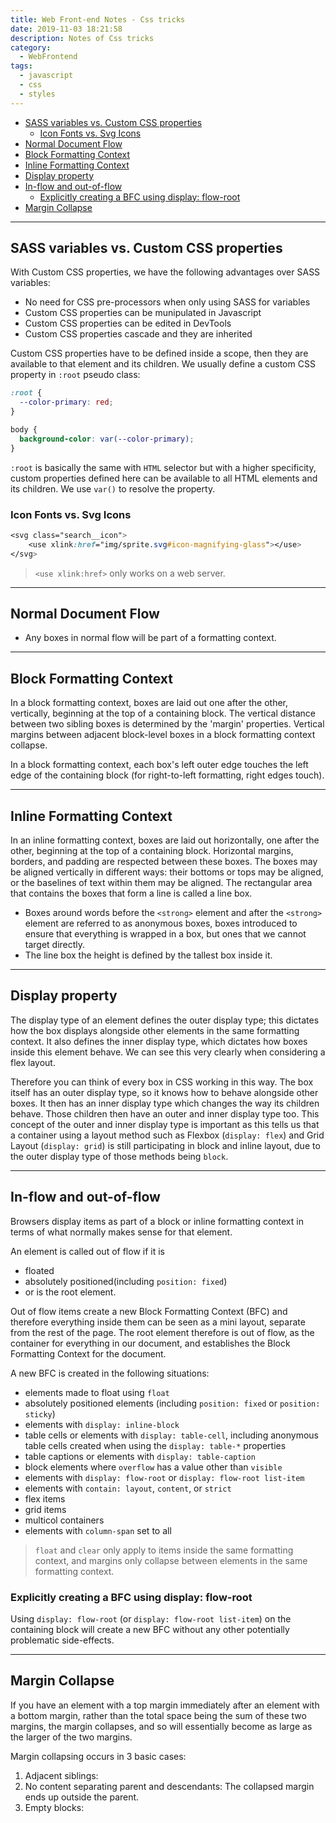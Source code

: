 ```yaml
---
title: Web Front-end Notes - Css tricks
date: 2019-11-03 18:21:58
description: Notes of Css tricks
category:
  - WebFrontend
tags:
  - javascript
  - css
  - styles
---
```


- [SASS variables vs. Custom CSS properties](#sass-variables-vs-custom-css-properties)
  - [Icon Fonts vs. Svg Icons](#icon-fonts-vs-svg-icons)
- [Normal Document Flow](#normal-document-flow)
- [Block Formatting Context](#block-formatting-context)
- [Inline Formatting Context](#inline-formatting-context)
- [Display property](#display-property)
- [In-flow and out-of-flow](#in-flow-and-out-of-flow)
  - [Explicitly creating a BFC using display: flow-root](#explicitly-creating-a-bfc-using-display-flow-root)
- [Margin Collapse](#margin-collapse)

---

## SASS variables vs. Custom CSS properties

With Custom CSS properties, we have the following advantages over SASS variables:

- No need for CSS pre-processors when only using SASS for variables
- Custom CSS properties can be munipulated in Javascript
- Custom CSS properties can be edited in DevTools
- Custom CSS properties cascade and they are inherited

Custom CSS properties have to be defined inside a scope, then they are available to that element and its children. We usually define a custom CSS property in `:root` pseudo class:

```css
:root {
  --color-primary: red;
}

body {
  background-color: var(--color-primary);
}
```

`:root` is basically the same with `HTML` selector but with a higher specificity, custom properties defined here can be available to all HTML elements and its children. We use `var()` to resolve the property.

### Icon Fonts vs. Svg Icons

```css
<svg class="search__icon">
    <use xlink:href="img/sprite.svg#icon-magnifying-glass"></use>
</svg>
```

> `<use xlink:href>` only works on a web server.

---

## Normal Document Flow

- Any boxes in normal flow will be part of a formatting context.

---

## Block Formatting Context

In a block formatting context, boxes are laid out one after the other, vertically, beginning at the top of a containing block. The vertical distance between two sibling boxes is determined by the 'margin' properties. Vertical margins between adjacent block-level boxes in a block formatting context collapse.

In a block formatting context, each box's left outer edge touches the left edge of the containing block (for right-to-left formatting, right edges touch).

---

## Inline Formatting Context

In an inline formatting context, boxes are laid out horizontally, one after the other, beginning at the top of a containing block. Horizontal margins, borders, and padding are respected between these boxes. The boxes may be aligned vertically in different ways: their bottoms or tops may be aligned, or the baselines of text within them may be aligned. The rectangular area that contains the boxes that form a line is called a line box.

- Boxes around words before the `<strong>` element and after the `<strong>` element are referred to as anonymous boxes, boxes introduced to ensure that everything is wrapped in a box, but ones that we cannot target directly.
- The line box the height is defined by the tallest box inside it.

---

## Display property

The display type of an element defines the outer display type; this dictates how the box displays alongside other elements in the same formatting context. It also defines the inner display type, which dictates how boxes inside this element behave. We can see this very clearly when considering a flex layout.

Therefore you can think of every box in CSS working in this way. The box itself has an outer display type, so it knows how to behave alongside other boxes. It then has an inner display type which changes the way its children behave. Those children then have an outer and inner display type too. This concept of the outer and inner display type is important as this tells us that a container using a layout method such as Flexbox (`display: flex`) and Grid Layout (`display: grid`) is still participating in block and inline layout, due to the outer display type of those methods being `block`.

---

## In-flow and out-of-flow

Browsers display items as part of a block or inline formatting context in terms of what normally makes sense for that element.

An element is called out of flow if it is

- floated
- absolutely positioned(including `position: fixed`)
- or is the root element.

Out of flow items create a new Block Formatting Context (BFC) and therefore everything inside them can be seen as a mini layout, separate from the rest of the page. The root element therefore is out of flow, as the container for everything in our document, and establishes the Block Formatting Context for the document.

A new BFC is created in the following situations:

- elements made to float using `float`
- absolutely positioned elements (including `position: fixed` or `position: sticky`)
- elements with `display: inline-block`
- table cells or elements with `display: table-cell`, including anonymous table cells created when using the `display: table-*` properties
- table captions or elements with `display: table-caption`
- block elements where `overflow` has a value other than `visible`
- elements with `display: flow-root` or `display: flow-root list-item`
- elements with `contain: layout`, `content`, or `strict`
- flex items
- grid items
- multicol containers
- elements with `column-span` set to all

> `float` and `clear` only apply to items inside the same formatting context, and margins only collapse between elements in the same formatting context.

### Explicitly creating a BFC using display: flow-root

Using `display: flow-root` (or `display: flow-root list-item`) on the containing block will create a new BFC without any other potentially problematic side-effects.

---

## Margin Collapse

If you have an element with a top margin immediately after an element with a bottom margin, rather than the total space being the sum of these two margins, the margin collapses, and so will essentially become as large as the larger of the two margins.

Margin collapsing occurs in 3 basic cases:

1. Adjacent siblings:
2. No content separating parent and descendants: The collapsed margin ends up outside the parent.
3. Empty blocks:
